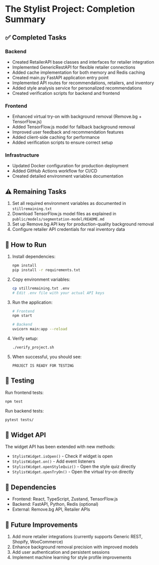 # The Stylist Project: Completion Summary

## ✅ Completed Tasks

### Backend
- Created RetailerAPI base classes and interfaces for retailer integration
- Implemented GenericRestAPI for flexible retailer connections
- Added cache implementation for both memory and Redis caching
- Created main.py FastAPI application entry point 
- Implemented API routes for recommendations, retailers, and inventory
- Added style analysis service for personalized recommendations
- Created verification scripts for backend and frontend

### Frontend
- Enhanced virtual try-on with background removal (Remove.bg + TensorFlow.js)
- Added TensorFlow.js model for fallback background removal
- Improved user feedback and recommendation features
- Added client-side caching for performance
- Added verification scripts to ensure correct setup

### Infrastructure
- Updated Docker configuration for production deployment
- Added GitHub Actions workflow for CI/CD
- Created detailed environment variables documentation

## ⚠️ Remaining Tasks

1. Set all required environment variables as documented in `stillremaining.txt`
2. Download TensorFlow.js model files as explained in `public/models/segmentation-model/README.md`
3. Set up Remove.bg API key for production-quality background removal
4. Configure retailer API credentials for real inventory data

## 🚀 How to Run

1. Install dependencies:
   ```bash
   npm install
   pip install -r requirements.txt
   ```

2. Copy environment variables:
   ```bash
   cp stillremaining.txt .env
   # Edit .env file with your actual API keys
   ```

3. Run the application:
   ```bash
   # Frontend
   npm start

   # Backend
   uvicorn main:app --reload
   ```

4. Verify setup:
   ```bash
   ./verify_project.sh
   ```

5. When successful, you should see:
   ```
   PROJECT IS READY FOR TESTING
   ```

## 🧪 Testing

Run frontend tests:
```bash
npm test
```

Run backend tests:
```bash
pytest tests/
```

## 📱 Widget API

The widget API has been extended with new methods:
- `StylistWidget.isOpen()` - Check if widget is open
- `StylistWidget.on()` - Add event listeners
- `StylistWidget.openStyleQuiz()` - Open the style quiz directly
- `StylistWidget.openTryOn()` - Open the virtual try-on directly

## 🔌 Dependencies

- Frontend: React, TypeScript, Zustand, TensorFlow.js
- Backend: FastAPI, Python, Redis (optional)
- External: Remove.bg API, Retailer APIs

## 🚀 Future Improvements

1. Add more retailer integrations (currently supports Generic REST, Shopify, WooCommerce)
2. Enhance background removal precision with improved models
3. Add user authentication and persistent sessions
4. Implement machine learning for style profile improvements
